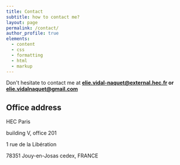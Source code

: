 ```yaml
---
title: Contact
subtitle: how to contact me?
layout: page
permalink: /contact/
author_profile: true
elements:
  - content
  - css
  - formatting
  - html
  - markup  
---
```


<i class="fa fa-envelope"></i> Don't hesitate to contact me at **[elie.vidal-naquet@external.hec.fr](mailto:elie.vidal-naquet@external.hec.fr) or [elie.vidalnaquet@gmail.com](mailto:elie.vidalnaquet@gmail.com)**



 
## Office address


HEC Paris

building V, office 201

1 rue de la Libération

78351 Jouy-en-Josas cedex, FRANCE

